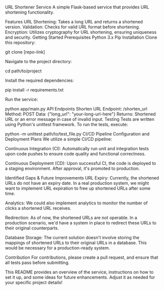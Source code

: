 URL Shortener Service
A simple Flask-based service that provides URL shortening functionality.

Features
URL Shortening: Takes a long URL and returns a shortened version.
Validation: Checks for valid URL format before shortening.
Encryption: Utilizes cryptography for URL shortening, ensuring uniqueness and security.
Getting Started
Prerequisites
Python 3.x
Pip
Installation
Clone this repository:

git clone [repo-link]

Navigate to the project directory:

cd path/to/project

Install the required dependencies:

pip install -r requirements.txt

Run the service:

python app/main.py
API Endpoints
Shorten URL
Endpoint: /shorten_url
Method: POST
Data: {"long_url": "your-long-url-here"}
Returns: Shortened URL or an error message in case of invalid input.
Testing
Tests are written using Python's unittest framework. To run the tests, execute:

python -m unittest path/to/test_file.py
CI/CD Pipeline Configuration and Deployment Plans
We utilize a simple CI/CD pipeline:

Continuous Integration (CI):
Automatically run unit and integration tests upon code pushes to ensure code quality and functional correctness.

Continuous Deployment (CD):
Upon successful CI, the code is deployed to a staging environment. After approval, it's promoted to production.

Identified Gaps & Future Improvements
URL Expiry: Currently, the shortened URLs do not have an expiry date. In a real production system, we might want to implement URL expiration to free up shortened URLs after some time.

Analytics: We could also implement analytics to monitor the number of clicks a shortened URL receives.

Redirection: As of now, the shortened URLs are not operable. In a production scenario, we'd have a system in place to redirect these URLs to their original counterparts.

Database Storage: The current solution doesn't involve storing the mappings of shortened URLs to their original URLs in a database. This would be necessary for a production-ready system.

Contribution
For contributions, please create a pull request, and ensure that all tests pass before submitting.

This README provides an overview of the service, instructions on how to set it up, and some ideas for future enhancements. Adjust it as needed for your specific project details!
